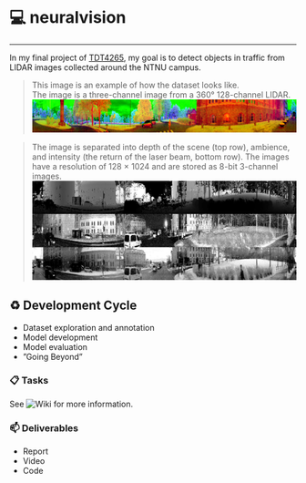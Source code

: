 # :computer: neuralvision

---

In my final project of [TDT4265](https://www.ntnu.edu/studies/courses/TDT4265#tab=omEmnet), my goal is to detect objects in traffic from LIDAR images collected around the NTNU campus.

> This image is an example of how the dataset looks like.  
> The image is a three-channel image from a 360&deg; 128-channel LIDAR.
> ![sample_image](docs/sample_rgb.png)

> The image is separated into depth of the scene (top row), ambience, and intensity (the return of the laser beam, bottom row). The images have a resolution of 128 × 1024 and are stored as 8-bit 3-channel images.
> ![sample_image](docs/sample_bw.jpg)

## :recycle: Development Cycle

- Dataset exploration and annotation
- Model development
- Model evaluation
- ”Going Beyond”

### :clipboard: Tasks
See ![Wiki](https://github.com/andreasoie/neuralvision/wiki/Tasks) for more information.

### :mailbox: Deliverables

- Report
- Video
- Code
